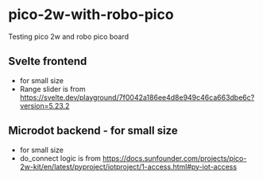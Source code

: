 # pico-2w-with-robo-pico
Testing pico 2w and robo pico board 

## Svelte frontend 
- for small size
- Range slider is from https://svelte.dev/playground/7f0042a186ee4d8e949c46ca663dbe6c?version=5.23.2

## Microdot backend - for small size
- for small size
- do_connect logic is from https://docs.sunfounder.com/projects/pico-2w-kit/en/latest/pyproject/iotproject/1-access.html#py-iot-access

